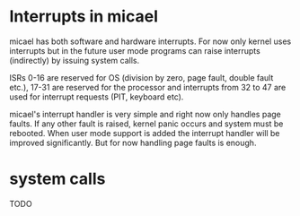 # Interrupts in micael

micael has both software and hardware interrupts. For now only kernel uses interrupts but in the future user mode programs can raise interrupts (indirectly) by issuing system calls.

ISRs 0-16 are reserved for OS (division by zero, page fault, double fault etc.), 17-31 are reserved for the processor and interrupts from 32 to 47 are used for interrupt requests (PIT, keyboard etc).

micael's interrupt handler is very simple and right now only handles page faults. If any other fault is raised, kernel panic occurs and system must be rebooted. When user mode support is added the interrupt handler will be improved significantly. But for now handling page faults is enough.

# system calls

TODO
